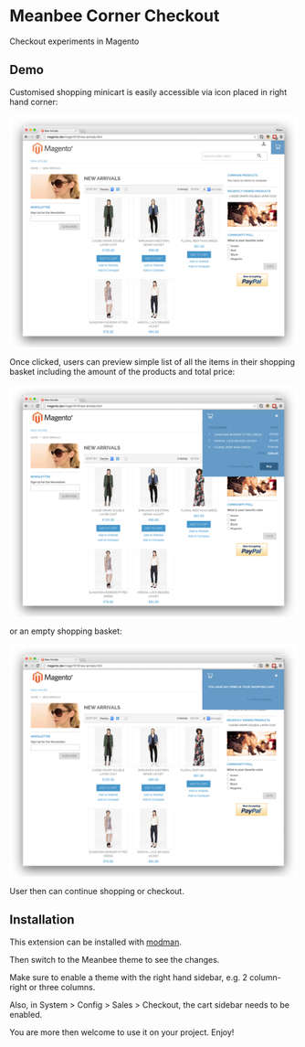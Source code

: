 # Meanbee Corner Checkout

Checkout experiments in Magento

## Demo

Customised shopping minicart is easily accessible via icon placed in right hand corner:

![Checkout easily accessible](docs/checkout-closed.png)

Once clicked, users can preview simple list of all the items in their shopping basket including the amount of the products and total price:

![Checkout preview displaying products](docs/checkout-products.png)

or an empty shopping basket:

![Checkout preview with shopping cart empty](docs/checkout-empty.png)

User then can continue shopping or checkout.

## Installation

This extension can be installed with [modman](https://github.com/colinmollenhour/modman).

Then switch to the Meanbee theme to see the changes.

Make sure to enable a theme with the right hand sidebar, e.g. 2 column-right or three columns.

Also, in System > Config > Sales > Checkout, the cart sidebar needs to be enabled.

You are more then welcome to use it on your project. Enjoy!
